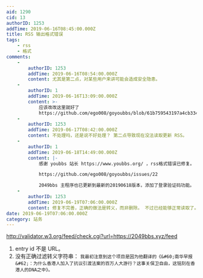 ```yaml
---
aid: 1290
cid: 13
authorID: 1253
addTime: 2019-06-16T08:45:00.000Z
title: RSS 输出格式错误
tags:
    - rss
    - 格式
comments:
    -
        authorID: 1253
        addTime: 2019-06-16T08:54:00.000Z
        content: 尤其是第二点，对某些用户来讲可能会造成安全隐患。
    -
        authorID: 1
        addTime: 2019-06-16T13:09:00.000Z
        content: >-
            应该改改这里就好了
            https://github.com/ego008/goyoubbs/blob/61b759543197a4cb3347d666eaa807fc70d68fe2/controller/feed.go#L32
    -
        authorID: 1253
        addTime: 2019-06-17T08:42:00.000Z
        content: 不处理吗，还是说不好处理？ 第二点导致现在没法读取更新 RSS。
    -
        authorID: 1
        addTime: 2019-06-18T14:49:00.000Z
        content: |-
            感谢 youbbs 站长 https://www.youbbs.org/ ，rss格式错误已修复。

            https://github.com/ego008/goyoubbs/issues/22

            2049bbs 主程序也已更新到最新的20190618版本，添加了登录验证码功能。
    -
        authorID: 1253
        addTime: 2019-06-19T07:06:00.000Z
        content: 修复不完善，正确的做法是转义，而非删除。 不过已经能够正常读取了。
date: 2019-06-19T07:06:00.000Z
category: 站务
---
```


http://validator.w3.org/feed/check.cgi?url=https://2049bbs.xyz/feed

1.  entry id 不是 URL。
2.  没有正确过滤转义字符串： `我最初注意到这个项目是因为他翻译的《&#60;南华早报&#62;：为什么香港人加入了抗议引渡法案的百万人大游行？这事关保卫自由，这铭刻在香港人的DNA之中》。`
